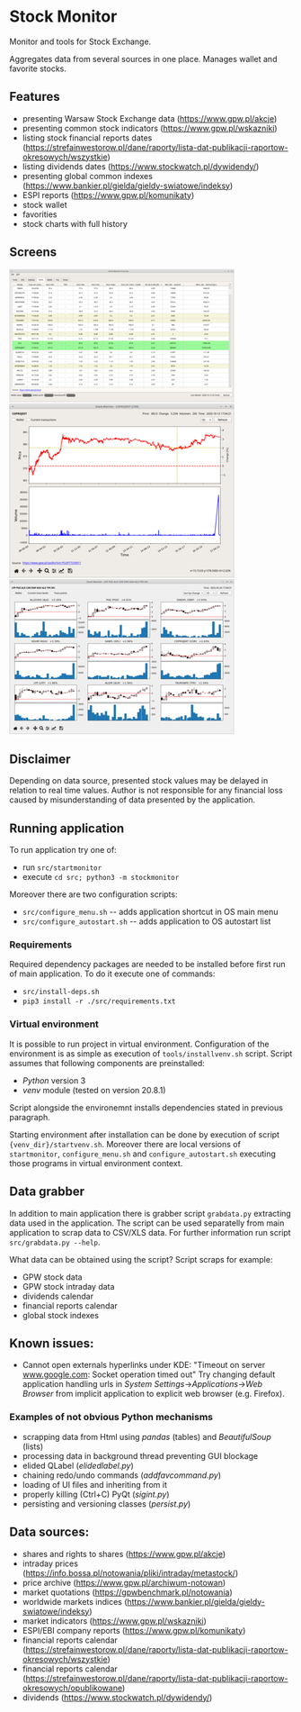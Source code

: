 # Stock Monitor

Monitor and tools for Stock Exchange. 

Aggregates data from several sources in one place. Manages wallet and favorite stocks.


## Features

- presenting Warsaw Stock Exchange data (https://www.gpw.pl/akcje)
- presenting common stock indicators (https://www.gpw.pl/wskazniki)
- listing stock financial reports dates (https://strefainwestorow.pl/dane/raporty/lista-dat-publikacji-raportow-okresowych/wszystkie)
- listing dividends dates (https://www.stockwatch.pl/dywidendy/)
- presenting global common indexes (https://www.bankier.pl/gielda/gieldy-swiatowe/indeksy)
- ESPI reports (https://www.gpw.pl/komunikaty)
- stock wallet
- favorities
- stock charts with full history 


## Screens

[![Stock table](doc/mainwindow-stock-small.png "Stock table")](doc/mainwindow-stock-big.png)
[![Stock chart](doc/stockchartwindow-small.png "Stock chart")](doc/stockchartwindow-big.png)
[![Stock mosaic](doc/stockmosaicwidget-small.png "Stock mosaic")](doc/stockmosaicwidget-big.png)


## Disclaimer

Depending on data source, presented stock values may be delayed in relation to real time values.
Author is not responsible for any financial loss caused by misunderstanding of data presented by the application. 


## Running application

To run application try one of:
- run `src/startmonitor`
- execute `cd src; python3 -m stockmonitor`

Moreover there are two configuration scripts:
- `src/configure_menu.sh` -- adds application shortcut in OS main menu
- `src/configure_autostart.sh` -- adds application to OS autostart list


### Requirements

Required dependency packages are needed to be installed before first run of main application. To do it execute one of commands:
- `src/install-deps.sh`
- `pip3 install -r ./src/requirements.txt`


### Virtual environment

It is possible to run project in virtual environment. Configuration of the environment is as simple as execution of `tools/installvenv.sh` script. Script assumes that following components are preinstalled:
- *Python* version 3
- *venv* module (tested on version 20.8.1)

Script alongside the environemnt installs dependencies stated in previous paragraph.

Starting environment after installation can be done by execution of script `{venv_dir}/startvenv.sh`. Moreover there are local versions of `startmonitor`, `configure_menu.sh` and `configure_autostart.sh` executing those programs in virtual environment context.


## Data grabber

In addition to main application there is grabber script `grabdata.py` extracting data used in the application. The script can be 
used separatelly from main application to scrap data to CSV/XLS data. For further information run script `src/grabdata.py --help`.

What data can be obtained using the script? Script scraps for example:
- GPW stock data
- GPW stock intraday data
- dividends calendar
- financial reports calendar
- global stock indexes


## Known issues:

- Cannot open externals hyperlinks under KDE: "Timeout on server www.google.com: Socket operation timed out"
  Try changing default application handling urls in *System Settings*->*Applications*->*Web Browser* from implicit application to explicit web browser (e.g. Firefox).


### Examples of not obvious Python mechanisms

- scrapping data from Html using *pandas* (tables) and *BeautifulSoup* (lists) 
- processing data in background thread preventing GUI blockage
- elided QLabel (*elidedlabel.py*)
- chaining redo/undo commands (*addfavcommand.py*)
- loading of UI files and inheriting from it
- properly killing (Ctrl+C) PyQt (*sigint.py*)
- persisting and versioning classes (*persist.py*)


## Data sources:

- shares and rights to shares (https://www.gpw.pl/akcje)
- intraday prices (https://info.bossa.pl/notowania/pliki/intraday/metastock/)
- price archive (https://www.gpw.pl/archiwum-notowan)
- market quotations (https://gpwbenchmark.pl/notowania)
- worldwide markets indices (https://www.bankier.pl/gielda/gieldy-swiatowe/indeksy)
- market indicators (https://www.gpw.pl/wskazniki)
- ESPI/EBI company reports (https://www.gpw.pl/komunikaty)
- financial reports calendar (https://strefainwestorow.pl/dane/raporty/lista-dat-publikacji-raportow-okresowych/wszystkie)
- financial reports calendar (https://strefainwestorow.pl/dane/raporty/lista-dat-publikacji-raportow-okresowych/opublikowane)
- dividends (https://www.stockwatch.pl/dywidendy/)
